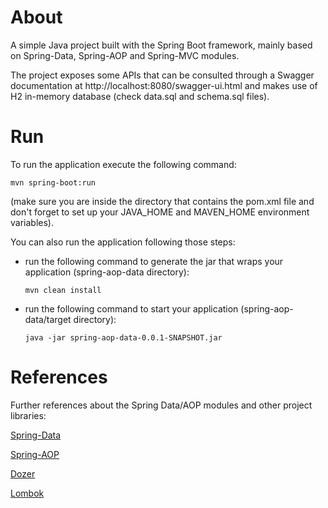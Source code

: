 # About

A simple Java project built with the Spring Boot framework, mainly based on Spring-Data, Spring-AOP and Spring-MVC modules. 

The project exposes some APIs that can be consulted through a Swagger documentation at http://localhost:8080/swagger-ui.html and makes use of H2 in-memory database (check data.sql and schema.sql files).

# Run

To run the application execute the following command:

  `mvn spring-boot:run`

(make sure you are inside the directory that contains the pom.xml file and don't forget to set up your JAVA_HOME and MAVEN_HOME environment variables).

You can also run the application following those steps:

- run the following command to generate the jar that wraps your application (spring-aop-data directory):

  `mvn clean install`
  
- run the following command to start your application (spring-aop-data/target directory):

  `java -jar spring-aop-data-0.0.1-SNAPSHOT.jar`

# References

Further references about the Spring Data/AOP modules and other project libraries:

[Spring-Data](https://docs.spring.io/spring-data/jpa/docs/current/reference/html/#reference)

[Spring-AOP](https://docs.spring.io/spring/docs/2.5.x/reference/aop.html)

[Dozer](https://dozermapper.github.io/)

[Lombok](https://projectlombok.org/)


